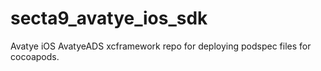 # secta9_avatye_ios_sdk

Avatye iOS AvatyeADS xcframework repo for deploying podspec files for cocoapods.

